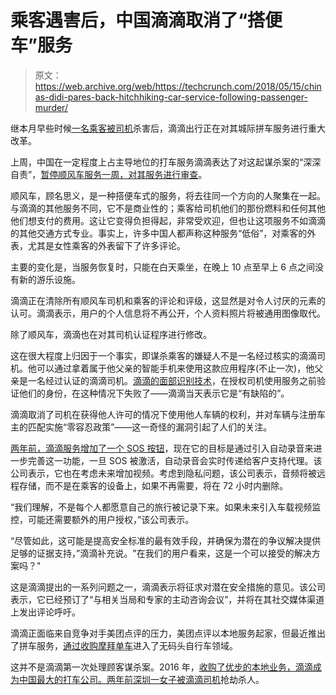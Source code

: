 # 乘客遇害后，中国滴滴取消了“搭便车”服务

> 原文：<https://web.archive.org/web/https://techcrunch.com/2018/05/15/chinas-didi-pares-back-hitchhiking-car-service-following-passenger-murder/>

继本月早些时候[一名乘客被司机](https://web.archive.org/web/20230325190718/http://www.globaltimes.cn/content/1101749.shtml)杀害后，滴滴出行正在对其城际拼车服务进行重大改革。

上周，中国在一定程度上占主导地位的打车服务滴滴表达了对这起谋杀案的“深深自责”，[暂停顺风车服务一周，对其服务进行审查](https://web.archive.org/web/20230325190718/https://techcrunch.com/2018/05/11/didi-chuxing-suspends-its-carpooling-service/)。

顺风车，顾名思义，是一种搭便车式的服务，将去往同一个方向的人聚集在一起。与滴滴的其他服务不同，它不是商业性的；乘客给司机他们的那份燃料和任何其他他们想支付的费用。这让它变得负担得起，非常受欢迎，但也让这项服务不如滴滴的其他交通方式专业。事实上，许多中国人都声称这种服务“低俗”，对乘客的外表，尤其是女性乘客的外表留下了许多评论。

主要的变化是，当服务恢复时，只能在白天乘坐，在晚上 10 点至早上 6 点之间没有新的游乐设施。

滴滴正在清除所有顺风车司机和乘客的评论和评级，这显然是对令人讨厌的元素的认可。滴滴表示，用户的个人信息将不再公开，个人资料照片将被通用图像取代。

除了顺风车，滴滴也在对其司机认证程序进行修改。

这在很大程度上归因于一个事实，即谋杀乘客的嫌疑人不是一名经过核实的滴滴司机。他可以通过拿着属于他父亲的智能手机来使用这款应用程序(不止一次)，他父亲是一名经过认证的滴滴司机。[滴滴的面部识别技术](https://web.archive.org/web/20230325190718/https://techcrunch.com/2016/07/07/didi-chuxing-adds-new-safety-features-including-a-passenger-sos-button/)，在授权司机使用服务之前验证他们的身份，在这种情况下失败了——滴滴当天表示它是“有缺陷的”。

滴滴取消了司机在获得他人许可的情况下使用他人车辆的权利，并对车辆与注册车主的匹配实施“零容忍政策”——这一奇怪的漏洞引起了人们的关注。

[两年前，滴滴服务增加了一个 SOS 按钮](https://web.archive.org/web/20230325190718/https://techcrunch.com/2016/07/07/didi-chuxing-adds-new-safety-features-including-a-passenger-sos-button/)，现在它的目标是通过引入自动录音来进一步完善这一功能，一旦 SOS 被激活，自动录音会实时传递给客户支持代理。该公司表示，它也在考虑未来增加视频。考虑到隐私问题，该公司表示，音频将被远程存储，而不是在乘客的设备上，如果不再需要，将在 72 小时内删除。

“我们理解，不是每个人都愿意自己的旅行被记录下来。如果未来引入车载视频监控，可能还需要额外的用户授权，”该公司表示。

“尽管如此，这可能是提高安全标准的最有效手段，并确保为潜在的争议解决提供足够的证据支持，”滴滴补充说。"在我们的用户看来，这是一个可以接受的解决方案吗？"

这是滴滴提出的一系列问题之一，滴滴表示将征求对潜在安全措施的意见。该公司表示，它已经预订了“与相关当局和专家的主动咨询会议”，并将在其社交媒体渠道上发出评论呼吁。

滴滴正面临来自竞争对手美团点评的压力，美团点评以本地服务起家，但最近推出了拼车服务，[通过收购摩拜单车](https://web.archive.org/web/20230325190718/https://techcrunch.com/2018/04/03/chinese-bike-sharing-pioneer-mobike-sold-to-ambitious-meituan-dianping-for-2-7b/)进入了无码头自行车领域。

这并不是滴滴第一次处理顾客谋杀案。2016 年，[收购了优步的本地业务，滴滴成为中国最大的打车公司。两年前](https://web.archive.org/web/20230325190718/https://techcrunch.com/2016/08/01/didi-chuxing-confirms-it-is-buying-ubers-business-in-china/)[深圳一女子被滴滴司机](https://web.archive.org/web/20230325190718/http://www.scmp.com/news/china/society/article/1941112/didi-chuxing-driver-suspected-killing-young-woman-passenger)抢劫杀人。